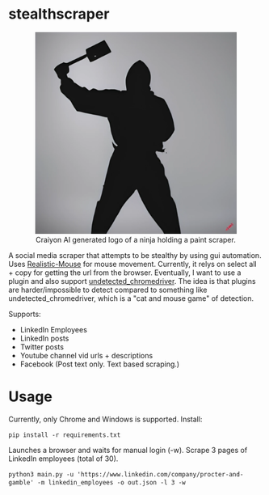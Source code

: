 # stealthscraper
<p align="center">
<img width="399" alt="immagine" src="https://raw.githubusercontent.com/TheKevinWang/stealthscraper/main/logo.png">
<br>
Craiyon AI generated logo of a ninja holding a paint scraper. 
</p>

A social media scraper that attempts to be stealthy by using gui automation. Uses [Realistic-Mouse](https://github.com/AntoinePassemiers/Realistic-Mouse) for mouse movement. 
Currently, it relys on select all + copy for getting the url from the browser. Eventually, I want to use a plugin and also support [undetected_chromedriver](https://github.com/ultrafunkamsterdam/undetected-chromedriver). The idea is that plugins are harder/impossible to detect compared to something like undetected_chromedriver, which is a "cat and mouse game" of detection. 

Supports:
* LinkedIn Employees
* LinkedIn posts
* Twitter posts
* Youtube channel vid urls + descriptions
* Facebook (Post text only. Text based scraping.)

# Usage
Currently, only Chrome and Windows is supported. 
Install:
```
pip install -r requirements.txt 
```
Launches a browser and waits for manual login (-w). Scrape 3 pages of LinkedIn employees (total of 30).
```
python3 main.py -u 'https://www.linkedin.com/company/procter-and-gamble' -m linkedin_employees -o out.json -l 3 -w 
```
